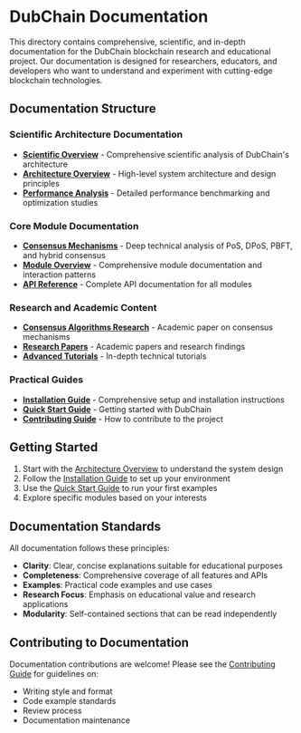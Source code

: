 # DubChain Documentation

This directory contains comprehensive, scientific, and in-depth documentation for the DubChain blockchain research and educational project. Our documentation is designed for researchers, educators, and developers who want to understand and experiment with cutting-edge blockchain technologies.

## Documentation Structure

### Scientific Architecture Documentation
- [**Scientific Overview**](architecture/scientific-overview.md) - Comprehensive scientific analysis of DubChain's architecture
- [**Architecture Overview**](architecture/README.md) - High-level system architecture and design principles
- [**Performance Analysis**](performance/README.md) - Detailed performance benchmarking and optimization studies

### Core Module Documentation
- [**Consensus Mechanisms**](modules/consensus/README.md) - Deep technical analysis of PoS, DPoS, PBFT, and hybrid consensus
- [**Module Overview**](modules/README.md) - Comprehensive module documentation and interaction patterns
- [**API Reference**](api/README.md) - Complete API documentation for all modules

### Research and Academic Content
- [**Consensus Algorithms Research**](research/consensus-algorithms.md) - Academic paper on consensus mechanisms
- [**Research Papers**](research/README.md) - Academic papers and research findings
- [**Advanced Tutorials**](tutorials/advanced-consensus.md) - In-depth technical tutorials

### Practical Guides
- [**Installation Guide**](installation/README.md) - Comprehensive setup and installation instructions
- [**Quick Start Guide**](quickstart/README.md) - Getting started with DubChain
- [**Contributing Guide**](contributing/README.md) - How to contribute to the project

## Getting Started

1. Start with the [Architecture Overview](architecture/README.md) to understand the system design
2. Follow the [Installation Guide](installation/README.md) to set up your environment
3. Use the [Quick Start Guide](quickstart/README.md) to run your first examples
4. Explore specific modules based on your interests

## Documentation Standards

All documentation follows these principles:
- **Clarity**: Clear, concise explanations suitable for educational purposes
- **Completeness**: Comprehensive coverage of all features and APIs
- **Examples**: Practical code examples and use cases
- **Research Focus**: Emphasis on educational value and research applications
- **Modularity**: Self-contained sections that can be read independently

## Contributing to Documentation

Documentation contributions are welcome! Please see the [Contributing Guide](contributing/README.md) for guidelines on:
- Writing style and format
- Code example standards
- Review process
- Documentation maintenance
